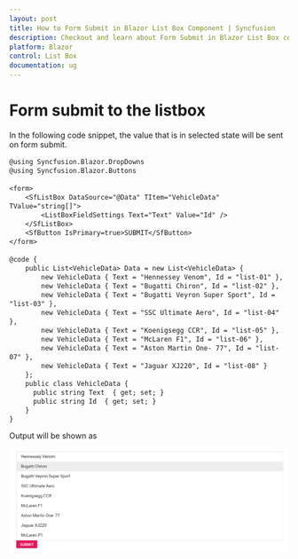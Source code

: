 ```yaml
---
layout: post
title: How to Form Submit in Blazor List Box Component | Syncfusion
description: Checkout and learn about Form Submit in Blazor List Box component of Syncfusion, and more details.
platform: Blazor
control: List Box
documentation: ug
---
```


# Form submit to the listbox

In the following code snippet, the value that is in selected state will be sent on form submit.

```cshtml
@using Syncfusion.Blazor.DropDowns
@using Syncfusion.Blazor.Buttons

<form>
    <SfListBox DataSource="@Data" TItem="VehicleData" TValue="string[]">
        <ListBoxFieldSettings Text="Text" Value="Id" />
    </SfListBox>
    <SfButton IsPrimary=true>SUBMIT</SfButton>
</form>

@code {
    public List<VehicleData> Data = new List<VehicleData> {
        new VehicleData { Text = "Hennessey Venom", Id = "list-01" },
        new VehicleData { Text = "Bugatti Chiron", Id = "list-02" },
        new VehicleData { Text = "Bugatti Veyron Super Sport", Id = "list-03" },
        new VehicleData { Text = "SSC Ultimate Aero", Id = "list-04" },
        new VehicleData { Text = "Koenigsegg CCR", Id = "list-05" },
        new VehicleData { Text = "McLaren F1", Id = "list-06" },
        new VehicleData { Text = "Aston Martin One- 77", Id = "list-07" },
        new VehicleData { Text = "Jaguar XJ220", Id = "list-08" }
    };
    public class VehicleData {
      public string Text  { get; set; }
      public string Id  { get; set; }
    }
}

```

Output will be shown as

![ListBox](./../images/form.png)